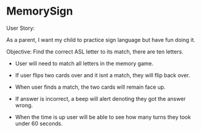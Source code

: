 # MemorySign

User Story:

As a parent, I want my child to practice sign language but have fun doing it. 

Objective: Find the correct ASL letter to its match, there are ten letters. 

 - User will need to match all letters in the memory game. 

 - If user flips two cards over and it isnt a match, they will flip back over. 

 - When user finds a match, the two cards will remain face up.

 - If answer is incorrect, a beep will alert denoting they got the answer wrong. 

 - When the time is up user will be able to see how many turns they took under 60 seconds.



